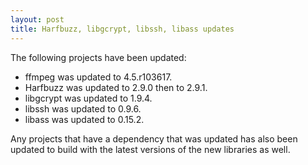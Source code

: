 ```yaml
---
layout: post
title: Harfbuzz, libgcrypt, libssh, libass updates
---
```


The following projects have been updated:
* ffmpeg was updated to 4.5.r103617.
* Harfbuzz was updated to 2.9.0 then to 2.9.1.
* libgcrypt was updated to 1.9.4.
* libssh was updated to 0.9.6.
* libass was updated to 0.15.2.

Any projects that have a dependency that was updated has also been updated to build with the latest versions of the new libraries as well.